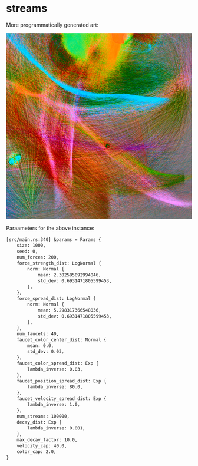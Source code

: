 # streams

More programmatically generated art:

![Programmatically generated artwork resemble brushstrokes in primary colors of orange and green](img-46-1000.png)

Paraameters for the above instance:
```
[src/main.rs:340] &params = Params {
    size: 1000,
    seed: 0,
    num_forces: 200,
    force_strength_dist: LogNormal {
        norm: Normal {
            mean: 2.302585092994046,
            std_dev: 0.6931471805599453,
        },
    },
    force_spread_dist: LogNormal {
        norm: Normal {
            mean: 5.298317366548036,
            std_dev: 0.6931471805599453,
        },
    },
    num_faucets: 40,
    faucet_color_center_dist: Normal {
        mean: 0.0,
        std_dev: 0.03,
    },
    faucet_color_spread_dist: Exp {
        lambda_inverse: 0.03,
    },
    faucet_position_spread_dist: Exp {
        lambda_inverse: 80.0,
    },
    faucet_velocity_spread_dist: Exp {
        lambda_inverse: 1.0,
    },
    num_streams: 100000,
    decay_dist: Exp {
        lambda_inverse: 0.001,
    },
    max_decay_factor: 10.0,
    velocity_cap: 40.0,
    color_cap: 2.0,
}
```
